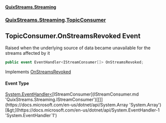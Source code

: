 #### [QuixStreams.Streaming](index.md 'index')
### [QuixStreams.Streaming](QuixStreams.Streaming.md 'QuixStreams.Streaming').[TopicConsumer](TopicConsumer.md 'QuixStreams.Streaming.TopicConsumer')

## TopicConsumer.OnStreamsRevoked Event

Raised when the underlying source of data became unavailable for the streams affected by it

```csharp
public event EventHandler<IStreamConsumer[]> OnStreamsRevoked;
```

Implements [OnStreamsRevoked](ITopicConsumer.OnStreamsRevoked.md 'QuixStreams.Streaming.ITopicConsumer.OnStreamsRevoked')

#### Event Type
[System.EventHandler&lt;](https://docs.microsoft.com/en-us/dotnet/api/System.EventHandler-1 'System.EventHandler`1')[IStreamConsumer](IStreamConsumer.md 'QuixStreams.Streaming.IStreamConsumer')[[]](https://docs.microsoft.com/en-us/dotnet/api/System.Array 'System.Array')[&gt;](https://docs.microsoft.com/en-us/dotnet/api/System.EventHandler-1 'System.EventHandler`1')